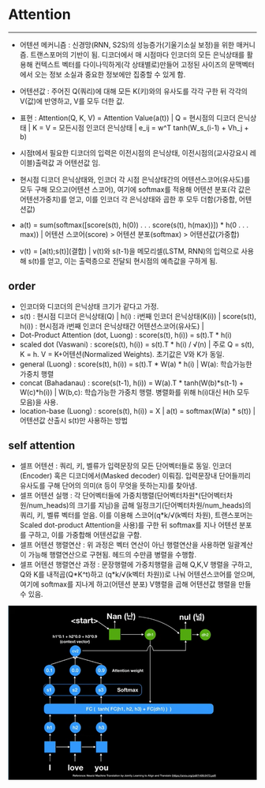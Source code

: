 # Attention
***
- 어텐션 메커니즘 : 신경망(RNN, S2S)의 성능증가(기울기소실 보정)을 위한 매커니즘. 트랜스포머의 기반이 됨.
  디코더에서 매 시점마다 인코더의 모든 은닉상태를 활용해 컨텍스트 벡터를 다이나믹하게(각 상태별로)만들어 고정된 사이즈의 문맥벡터에서 오는 정보 소실과 중요한 정보에만 집중할 수 있게 함.
- 어텐션값 : 주어진 Q(쿼리)에 대해 모든 K(키)와의 유사도를 각각 구한 뒤 각각의 V(값)에 반영하고, V를 모두 더한 값.
- 표현 : Attention(Q, K, V) = Attention Value(a(t)) | Q = 현시점의 디코더 은닉상태 | K = V = 모든시점 인코더 은닉상태 | e_ij = w^T tanh(W_s_(i-1) + Vh_j + b)

- 시점t에서 필요한 디코더의 입력은 이전시점의 은닉상태, 이전시점의(교사강요시 레이블)출력값 과 어텐션값 임.
- 현시점 디코더 은닉상태와, 인코더 각 시점 은닉상태간의 어텐션스코어(유사도)를 모두 구해 모으고(어텐션 스코어), 
  여기에 softmax를 적용해 어텐션 분포(각 값은 어텐션가중치)를 얻고, 이를 인코더 각 은닉상태와 곱한 후 모두 더함(가중합, 어텐션값)
  
- a(t) = sum(softmax(\[score(s(t), h(0)) . . .  score(s(t), h(max))]) * h(0 . . . max))  | 어텐션 스코어(score) > 어텐션 분포(softmax) > 어텐션값(가중합)
- v(t) = \[a(t);s(t)](결합) | v(t)와 s(t-1)을 메모리셀(LSTM, RNN)의 입력으로 사용해 s(t)를 얻고, 이는 출력층으로 전달되 현시점의 예측값을 구하게 됨.


## order
- 인코더와 디코더의 은닉상태 크기가 같다고 가정.
- s(t) : 현시점 디코더 은닉상태(Q) | h(i) : i번째 인코더 은닉상태(K(i)) | score(s(t), h(i)) : 현시점과 i번째 인코더 은닉상태간 어텐션스코어(유사도) |
- Dot-Product Attention (dot, Luong)  : score(s(t), h(i)) = s(t).T * h(i)
- scaled dot            (Vaswani)     : score(s(t), h(i)) = s(t).T * h(i) / √(n)                      | 주로 Q = s(t), K = h. V = K+어텐션(Normalized Weights). 초기값은 V와 K가 동일.
- general               (Luong)       : score(s(t), h(i)) = s(t).T * W(a) * h(i)                      | W(a): 학습가능한 가중치 행렬
- concat                (Bahadanau)   : score(s(t-1), h(i)) = W(a).T * tanh(W(b)*s(t-1) + W(c)*h(i))  | W(b,c): 학습가능한 가중치 행렬. 병렬화를 위해 h(i)대신 H(h 모두 모음)을 사용.
- location-base         (Luong)       : score(s(t), h(i)) = X | a(t) = softmax(W(a) * s(t))           | 어텐션값 산출시 s(t)만 사용하는 방법



## self attention
- 셀프 어텐션 : 쿼리, 키, 벨류가 입력문장의 모든 단어벡터들로 동일. 인코더(Encoder) 혹은 디코더에서(Masked decoder) 이뤄짐. 
  입력문장내 단어들끼리 유사도를 구해 단어의 의미(it 등이 무엇을 뜻하는지)를 찾아냄.
- 셀프 어텐션 실행 : 각 단어벡터들에 가중치행렬(단어벡터차원*(단어벡터차원/num_heads)의 크기를 지님)을 곱해 일정크기(단어벡터차원/num_heads)의 쿼리, 키, 벨류 벡터를 얻음.
  이를 이용해 스코어(q*k/√(k벡터 차원), 트랜스포머는 Scaled dot-product Attention을 사용)를 구한 뒤 softmax를 지나 어텐션 분포를 구하고, 이를 가중합해 어텐션값을 구함.
- 셀프 어텐션 행렬연산 : 위 과정은 벡터 연산이 아닌 행렬연산을 사용하면 일괄계산이 가능해 행렬연산으로 구현됨. 헤드의 수만큼 병렬을 수행함.
- 셀프 어텐션 행렬연산 과정 : 문장행렬에 가중치행렬을 곱해 Q,K,V 행렬을 구하고, Q와 K를 내적곱(Q*K^t)하고 (q\*k/√(k벡터 차원))로 나눠 어텐션스코어를 얻으며,
  여기에 softmax를 지나게 하고(어텐션 분포) V행렬을 곱해 어텐션값 행렬을 만들 수 있음.
 
![img.png](../../image/attention.png)
